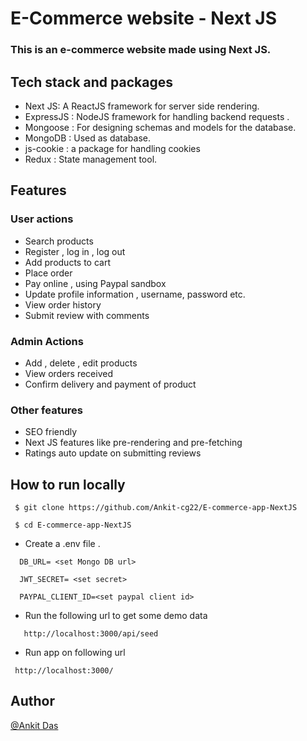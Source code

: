 
<h1>E-Commerce website - Next JS</h1>

<h3>This is an e-commerce website made using Next JS.</h3>

<h2>Tech stack and packages</h2>

- Next JS:  A ReactJS framework for server side rendering.
- ExpressJS : NodeJS framework for handling backend requests .
- Mongoose : For designing schemas and models for the database.
- MongoDB : Used as database.
- js-cookie : a package for handling cookies
- Redux : State management tool.

<h2>Features</h2>
<h3>User actions </h3>

- Search products
- Register  , log in , log out
- Add products to cart
- Place order
- Pay online , using Paypal sandbox
- Update profile information , username, password etc.
- View order history 
- Submit review with comments

<h3> Admin Actions </h3>

- Add , delete , edit products
- View orders received
- Confirm delivery and payment of product 

<h3>Other features</h3>

- SEO friendly 
- Next JS features like pre-rendering and pre-fetching
- Ratings auto update on submitting reviews 


<h2> How to run locally </h2>

```
 $ git clone https://github.com/Ankit-cg22/E-commerce-app-NextJS
  
 $ cd E-commerce-app-NextJS
```

- Create a .env file .
```
  DB_URL= <set Mongo DB url>
  
  JWT_SECRET= <set secret>
  
  PAYPAL_CLIENT_ID=<set paypal client id>
```

- Run the following url to get some demo data
 ```
    http://localhost:3000/api/seed
 ```

- Run app on following url

```
 http://localhost:3000/
```

<h2>Author</h2>

[@Ankit Das](https://github.com/Ankit-cg22)

